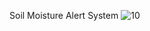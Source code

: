 Soil Moisture Alert System
![10](https://github.com/RaakSapphire/Arduino-starter-Kit-Handbook/assets/169776060/d18b5abe-d05e-4dbf-a993-2dc70138b583)

